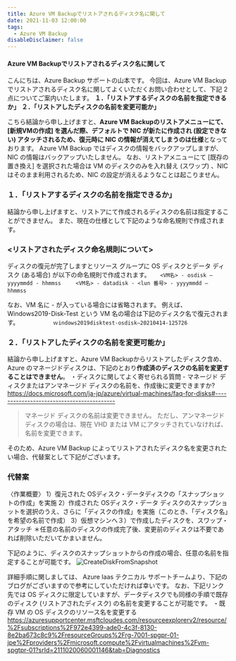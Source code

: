 ```yaml
---
title: Azure VM Backupでリストアされるディスク名に関して
date: 2021-11-03 12:00:00
tags:
  - Azure VM Backup
disableDisclaimer: false
---
```


<!-- more -->
####  Azure VM Backupでリストアされるディスク名に関して
こんにちは、Azure Backup サポートの山本です。
今回は、Azure VM Backupでリストアされるディスク名に関してよくいただくお問い合わせとして、下記 2 点についてご案内いたします。
**１．「リストアするディスクの名前を指定できるか」**
**２．「リストアしたディスクの名前を変更可能か」**


こちら結論から申し上げますと、**Azure VM Backupのリストアメニューにて、[新規VMの作成] を選んだ際、デフォルトで NIC が新たに作成され (設定できない) アタッチされるため、復元時に NIC の情報が消えてしまうのは仕様**となっております。
Azure VM Backup ではディスクの情報をバックアップしますが、NIC の情報はバックアップいたしません。
なお、リストアメニューにて [既存の置き換え] を選択された場合は VM のディスクのみを入れ替え (スワップ) 、NIC はそのまま利用されるため、NIC の設定が消えるようなことは起こりません。


### １．「リストアするディスクの名前を指定できるか」
結論から申し上げますと、リストアにて作成されるディスクの名前は指定することができません。
また、現在の仕様として下記のような命名規則で作成されます。

### <リストアされたディスク命名規則について>
ディスクの復元が完了しますとリソース グループに OS ディスクとデータ ディスク (ある場合) が以下の命名規則で作成されます。
` ` ` 
     <VM名> - osdisk – yyyymmdd - hhmmss
` ` ` 
` ` ` 
     <VM名> - datadisk - <lun 番号> - yyyymmdd – hhmmss
` ` ` 

なお、VM 名に - が入っている場合には省略されます。
例えば、Windows2019-Disk-Test という VM 名の場合は下記のディスク名で復元されます。
` ` `  　　　　
     ｗindows2019disktest-osdisk–20210414-125726
` ` ` 

### ２．「リストアしたディスクの名前を変更可能か」
結論から申し上げますと、Azure VM Backupからリストアしたディスク含め、Azure のマネージドディスクは、下記のとおり**作成済のディスクの名前を変更することはできません**。
・ディスクに関してよく寄せられる質問 - マネージド ディスクまたはアンマネージド ディスクの名前を、作成後に変更できますか?
https://docs.microsoft.com/ja-jp/azure/virtual-machines/faq-for-disks#------------------------------------------
>マネージド ディスクの名前は変更できません。 ただし、アンマネージド ディスクの場合は、現在 VHD または VM にアタッチされていなければ、名前を変更できます。

そのため、Azure VM Backup によってリストアされたディスク名を変更されたい場合、代替案として下記がございます。

### 代替案
〈作業概要〉
1）復元された OSディスク・データディスクの「スナップショットの作成」を実施
2）作成された OSディスク・データ ディスクのスナップショットを選択のうえ、さらに「ディスクの作成」を実施（このとき、「ディスク名」を希望の名前で作成）
3）仮想マシンへ３）で作成したディスクを、スワップ・アタッチ
＊任意の名前のディスクの作成完了後、変更前のディスクは不要であれば削除いただいてかまいません。

 
下記のように、ディスクのスナップショットからの作成の場合、任意の名前を指定することが可能です。
![CreateDiskFromSnapshot](https://user-images.githubusercontent.com/71251920/140078998-fe56c03e-f230-4c17-85c6-da53d170172a.jpg)



詳細手順に関しましては、 Azure Iaas テクニカル サポートチームより、下記のブログがございますので参考にしていただければ幸いです。
なお、下記リンク先では OS ディスクに限定していますが、データディスクでも同様の手順で既存のディスク (リストアされたディスク) の名前を変更することが可能です。
・既存 VM の OS ディスクのリソース名を変更する
https://azuresupportcenter.msftcloudes.com/resourceexplorerv2/resource/%2Fsubscriptions%2F972e4399-ade0-4c3f-8130-8e2ba673c8c9%2FresourceGroups%2Frg-7001-spgpr-01-jpe%2Fproviders%2Fmicrosoft.compute%2Fvirtualmachines%2Fvm-spgtpr-01?srId=2111020060001146&tab=Diagnostics


